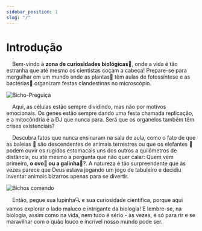 ```yaml
---
sidebar_position: 1
slug: "/"
---
```


# Introdução

&nbsp;&nbsp;&nbsp;&nbsp;Bem-vindo à **zona de curiosidades biológicas**👋,  onde a vida é tão estranha que até mesmo os cientistas coçam a cabeça! Prepare-se para mergulhar em um mundo onde as plantas🌱 têm aulas de fotossíntese e as bactérias🦠 organizam festas clandestinas no microscópio.

![Bicho-Preguiça](https://33.media.tumblr.com/d87224a8ae1d3849bd6e0070fda2a9d2/tumblr_nd51foh5MZ1u0qg6ro1_400.gif)

&nbsp;&nbsp;&nbsp;&nbsp;Aqui, as células estão sempre dividindo, mas não por motivos emocionais. Os genes estão sempre dando uma festa chamada replicação, e a mitocôndria é a DJ que nunca para. Será que os organelos também têm crises existenciais?

&nbsp;&nbsp;&nbsp;&nbsp;Descubra fatos que nunca ensinaram na sala de aula, como o fato de que as baleias 🐳 são descendentes de animais terrestres ou que os elefantes 🐘 podem ouvir os rugidos estomacais uns dos outros a quilômetros de distância, ou até mesmo a pergunta que não quer calar: Quem vem primeiro, **o ovo🥚 ou a galinha🐔**?. A natureza é tão surpreendente que às vezes parece que Deus estava jogando um jogo de tabuleiro e decidiu inventar animais bizarros apenas para se divertir.

![Bichos comendo](https://media.tenor.com/-8TmOhlDn6sAAAAM/having-a-snack.gif)

&nbsp;&nbsp;&nbsp;&nbsp;Então, pegue sua lupinha🔍 e sua curiosidade científica, porque aqui vamos explorar o lado maluco e intrigante da biologia! E lembre-se, na biologia, assim como na vida, nem tudo é sério - às vezes, é só para rir e se maravilhar com o quão louco e incrível nosso mundo pode ser.
